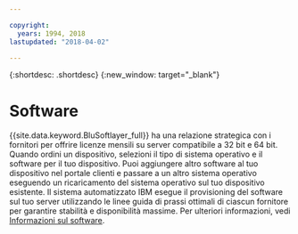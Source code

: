 ```yaml
---

copyright:
  years: 1994, 2018
lastupdated: "2018-04-02"

---
```


{:shortdesc: .shortdesc}
{:new_window: target="_blank"}

# Software

{{site.data.keyword.BluSoftlayer_full}} ha una relazione strategica con i fornitori per offrire licenze mensili su server compatibile a 32 bit e 64 bit. Quando ordini un dispositivo, selezioni il tipo di sistema operativo e il software per il tuo dispositivo.
Puoi aggiungere altro software al tuo dispositivo nel portale clienti e passare a un altro sistema operativo eseguendo un ricaricamento del sistema operativo sul tuo dispositivo esistente. Il sistema automatizzato IBM esegue il provisioning del software sul tuo server utilizzando le linee guida di prassi ottimali di ciascun fornitore per garantire stabilità e disponibilità massime. Per ulteriori informazioni, vedi [Informazioni sul software](/docs/infrastructure/software/index.html).
